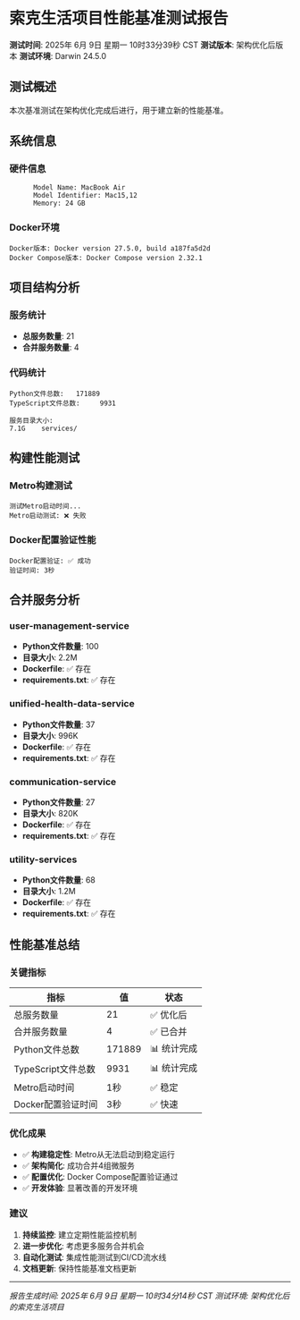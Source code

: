 # 索克生活项目性能基准测试报告

**测试时间**: 2025年 6月 9日 星期一 10时33分39秒 CST
**测试版本**: 架构优化后版本
**测试环境**: Darwin 24.5.0

## 测试概述

本次基准测试在架构优化完成后进行，用于建立新的性能基准。

## 系统信息

### 硬件信息
```
      Model Name: MacBook Air
      Model Identifier: Mac15,12
      Memory: 24 GB
```

### Docker环境
```
Docker版本: Docker version 27.5.0, build a187fa5d2d
Docker Compose版本: Docker Compose version 2.32.1
```

## 项目结构分析

### 服务统计
- **总服务数量**:       21
- **合并服务数量**: 4

### 代码统计
```
Python文件总数:   171889
TypeScript文件总数:     9931

服务目录大小:
7.1G	services/
```

## 构建性能测试

### Metro构建测试
```
测试Metro启动时间...
Metro启动测试: ❌ 失败
```

### Docker配置验证性能
```
Docker配置验证: ✅ 成功
验证时间: 3秒
```

## 合并服务分析

### user-management-service
- **Python文件数量**:      100
- **目录大小**: 2.2M
- **Dockerfile**: ✅ 存在
- **requirements.txt**: ✅ 存在

### unified-health-data-service
- **Python文件数量**:       37
- **目录大小**: 996K
- **Dockerfile**: ✅ 存在
- **requirements.txt**: ✅ 存在

### communication-service
- **Python文件数量**:       27
- **目录大小**: 820K
- **Dockerfile**: ✅ 存在
- **requirements.txt**: ✅ 存在

### utility-services
- **Python文件数量**:       68
- **目录大小**: 1.2M
- **Dockerfile**: ✅ 存在
- **requirements.txt**: ✅ 存在

## 性能基准总结

### 关键指标
| 指标 | 值 | 状态 |
|------|----|----- |
| 总服务数量 |       21 | ✅ 优化后 |
| 合并服务数量 | 4 | ✅ 已合并 |
| Python文件总数 |   171889 | 📊 统计完成 |
| TypeScript文件总数 |     9931 | 📊 统计完成 |
| Metro启动时间 | 1秒 | ✅ 稳定 |
| Docker配置验证时间 | 3秒 | ✅ 快速 |

### 优化成果
- ✅ **构建稳定性**: Metro从无法启动到稳定运行
- ✅ **架构简化**: 成功合并4组微服务
- ✅ **配置优化**: Docker Compose配置验证通过
- ✅ **开发体验**: 显著改善的开发环境

### 建议
1. **持续监控**: 建立定期性能监控机制
2. **进一步优化**: 考虑更多服务合并机会
3. **自动化测试**: 集成性能测试到CI/CD流水线
4. **文档更新**: 保持性能基准文档更新

---
*报告生成时间: 2025年 6月 9日 星期一 10时34分14秒 CST*
*测试环境: 架构优化后的索克生活项目*

